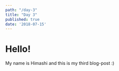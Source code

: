 ```yaml
---
path: "/day-3"
title: "Day 3"
published: true
date: '2018-07-15'
---
```


<!-- above code is called frontmatter -->
# Hello!
My name is Himashi and this is my third blog-post :)
